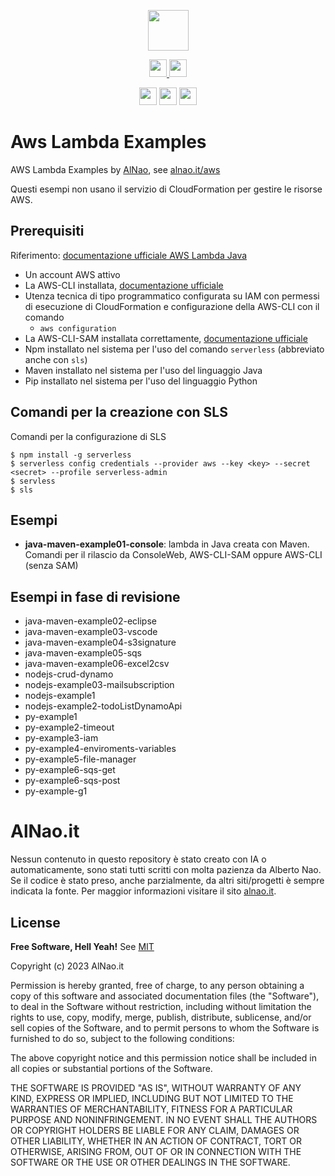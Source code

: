 
<p align="center">
   <a href="https://www.alnao.it/">
      <img src="https://img.shields.io/badge/alnao-.it-blue?logo=amazoncloudwatch&logoColor=A6C9E2" height="65px;"  />
   </a>
</p>
<p align="center">
  <a href="https://www.alnao.it/aws/">
    <img src="https://img.shields.io/badge/AWS-%23FF9900?style=plastic&logo=AmazonAWS&logoColor=black" style="height:28px;" />
    <img src="https://img.shields.io/badge/Lambda-%23FF9900?style=plastic&logo=AWSlambda&logoColor=black" style="height:28px;" />
  </a>
</p>
<p align="center">
  <img src="https://img.shields.io/badge/Python-14354C?style=plastic&logo=Python&logoColor=white" style="height:28px;" />
  <img src="https://img.shields.io/badge/Java-ED8B00?style=plastic&logo=openjdk&logoColor=white"  style="height:28px;" />
  <img src="https://img.shields.io/badge/Node.js-43853D?style=plastic&logo=node.js&logoColor=white"  style="height:28px;" />

</p>

# Aws Lambda Examples
AWS Lambda Examples by [AlNao](https://www.alnao.it/aws), see [alnao.it/aws](https://www.alnao.it/aws)


Questi esempi non usano il servizio di CloudFormation per gestire le risorse AWS.


## Prerequisiti
Riferimento: [documentazione ufficiale AWS Lambda Java](https://docs.aws.amazon.com/lambda/latest/dg/java-package.html)
- Un account AWS attivo
- La AWS-CLI installata, [documentazione ufficiale](https://docs.aws.amazon.com/it_it/cli/v1/userguide/cli-chap-install.html)
- Utenza tecnica di tipo programmatico configurata su IAM con permessi di esecuzione di CloudFormation e configurazione della AWS-CLI con il comando
    - ```aws configuration```
- La AWS-CLI-SAM installata correttamente, [documentazione ufficiale](https://docs.aws.amazon.com/serverless-application-model/latest/developerguide/serverless-sam-cli-install.html)
- Npm installato nel sistema per l'uso del comando ```serverless``` (abbreviato anche con ```sls```)
- Maven installato nel sistema per l'uso del linguaggio Java
- Pip installato nel sistema per l'uso del linguaggio Python


## Comandi per la creazione con SLS
Comandi per la configurazione di SLS
```
$ npm install -g serverless
$ serverless config credentials --provider aws --key <key> --secret <secret> --profile serverless-admin
$ servless
$ sls
```

## Esempi
- **java-maven-example01-console**: lambda in Java creata con Maven. Comandi per il rilascio da ConsoleWeb, AWS-CLI-SAM oppure AWS-CLI (senza SAM)

## Esempi in fase di revisione
- java-maven-example02-eclipse
- java-maven-example03-vscode
- java-maven-example04-s3signature
- java-maven-example05-sqs
- java-maven-example06-excel2csv
- nodejs-crud-dynamo
- nodejs-example03-mailsubscription
- nodejs-example1
- nodejs-example2-todoListDynamoApi
- py-example1
- py-example2-timeout
- py-example3-iam
- py-example4-enviroments-variables
- py-example5-file-manager
- py-example6-sqs-get
- py-example6-sqs-post
- py-example-g1


# AlNao.it
Nessun contenuto in questo repository è stato creato con IA o automaticamente, sono stati tutti scritti con molta pazienza da Alberto Nao. 
Se il codice è stato preso, anche parzialmente, da altri siti/progetti è sempre indicata la fonte.
Per maggior informazioni visitare il sito [alnao.it](https://www.alnao.it/).

## License
**Free Software, Hell Yeah!**
See [MIT](https://it.wikipedia.org/wiki/Licenza_MIT)


Copyright (c) 2023 AlNao.it

Permission is hereby granted, free of charge, to any person
obtaining a copy of this software and associated documentation
files (the "Software"), to deal in the Software without
restriction, including without limitation the rights to use,
copy, modify, merge, publish, distribute, sublicense, and/or sell
copies of the Software, and to permit persons to whom the
Software is furnished to do so, subject to the following
conditions:

The above copyright notice and this permission notice shall be
included in all copies or substantial portions of the Software.

THE SOFTWARE IS PROVIDED "AS IS", WITHOUT WARRANTY OF ANY KIND,
EXPRESS OR IMPLIED, INCLUDING BUT NOT LIMITED TO THE WARRANTIES
OF MERCHANTABILITY, FITNESS FOR A PARTICULAR PURPOSE AND
NONINFRINGEMENT. IN NO EVENT SHALL THE AUTHORS OR COPYRIGHT
HOLDERS BE LIABLE FOR ANY CLAIM, DAMAGES OR OTHER LIABILITY,
WHETHER IN AN ACTION OF CONTRACT, TORT OR OTHERWISE, ARISING
FROM, OUT OF OR IN CONNECTION WITH THE SOFTWARE OR THE USE OR
OTHER DEALINGS IN THE SOFTWARE.
